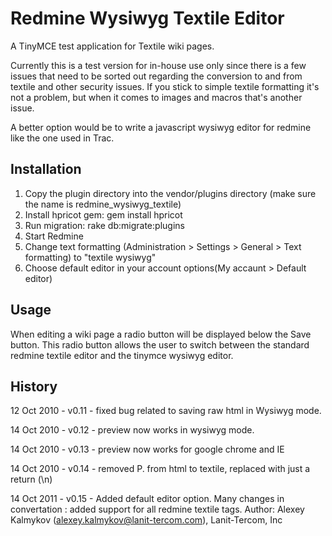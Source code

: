 Redmine Wysiwyg Textile Editor
=================

A TinyMCE test application for Textile wiki pages.

Currently this is a test version for in-house use only since there is a few issues that need to be sorted out regarding the conversion to and from textile and other security issues. If you stick to simple textile formatting it's not a problem, but when it comes to images and macros that's another issue.

A better option would be to write a javascript wysiwyg editor for redmine like the one used in Trac. 

Installation
------------

1. Copy the plugin directory into the vendor/plugins directory (make sure the name is redmine_wysiwyg_textile)
2. Install hpricot gem: gem install hpricot
3. Run migration: rake db:migrate:plugins
4. Start Redmine
5. Change text formatting (Administration > Settings > General > Text formatting) to "textile wysiwyg"
6. Choose default editor in your account options(My accaunt > Default editor)
                    
Usage
-----

When editing a wiki page a radio button will be displayed below the Save button. This radio button allows the user to switch between the standard redmine textile editor and the tinymce wysiwyg editor.

History
-----
12 Oct 2010 - v0.11 - fixed bug related to saving raw html in Wysiwyg mode.

14 Oct 2010 - v0.12 - preview now works in wysiwyg mode.

14 Oct 2010 - v0.13 - preview now works for google chrome and IE

14 Oct 2010 - v0.14 - removed P. from html to textile, replaced with just a return (\n)

14 Oct 2011 - v0.15 - Added default editor option. Many changes in convertation : added support for all redmine textile tags. Author: Alexey Kalmykov (alexey.kalmykov@lanit-tercom.com), Lanit-Tercom, Inc

    
